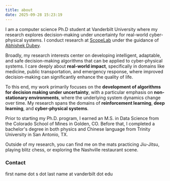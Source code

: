```yaml
---
title: about
date: 2025-09-28 15:23:19
---
```


I am a computer science Ph.D student at Vanderbilt University where my research explores decision-making under uncertainty for real-world cyber-physical systems. I conduct research at [ScopeLab](https://scopelab.ai/) under the guidance of [Abhishek Dubey](https://abhishekdubey.bio/). 

Broadly, my research interests center on developing intelligent, adaptable, and safe decision-making algorithms that can be applied to cyber-physical systems. I care deeply about **real-world impact**, specifically in domains like medicine, public transportation, and emergency response, where improved decision-making can significantly enhance the quality of life.

To this end, my work primarily focuses on the **development of algorithms for decision making under uncertainty**, with a particular emphasis on **non-stationary environments**, where the underlying system dynamics change over time. My research spans the domains of **reinforcement learning**, **deep learning**, and **cyber-physical systems**.

Prior to starting my Ph.D. program, I earned an M.S. in Data Science from the Colorado School of Mines in Golden, CO. Before that, I completed a bachelor's degree in both physics and Chinese language from Trinity University in San Antonio, TX.

Outside of my research, you can find me on the mats practicing Jiu-Jitsu, playing blitz chess, or exploring the Nashville restaurant scene.

### Contact

first name dot s dot last name at vanderbilt dot edu

